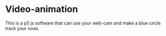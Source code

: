 # Video-animation

This is a p5 js software that can use your web-cam and make a 
blue circle track your nose.
